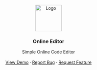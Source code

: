<p align="center">
  <a href="https://www.autocode.ga">
    <img src="https://media.discordapp.net/attachments/786913673653649408/956160514713600041/favicon.png?width=434&height=434" alt="Logo" width="86" height="86"/>
  </a>
</p>
  <h3 align="center">Online Editor</h3>


  <p align="center">
    Simple Online Code Editor
    <br />
    <br />
    <a href="https://www.autocode.ga">View Demo</a>
    ·
    <a href="https://github.com/Abhay557/Online-Editor/issues">Report Bug</a>
    ·
    <a href="https://github.com/Abhay557/Online-Editor/issues">Request Feature</a>
  </p>
